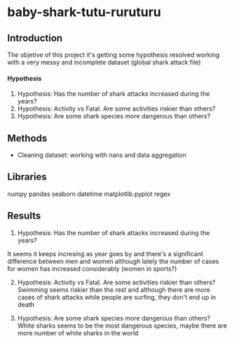 # baby-shark-tutu-ruruturu

## Introduction

The objetive of this project it's getting some hypothesis resolved working with a very messy and incomplete dataset (global shark attack file)

#### Hypothesis
1) Hypothesis: Has the number of shark attacks increased during the years?
2) Hypothesis: Activity vs Fatal. Are some activities riskier than others?
3) Hypothesis: Are some shark species more dangerous than others?

## Methods

- Cleaning dataset: working with nans and data aggregation 


## Libraries
numpy
pandas
seaborn
datetime
matplotlib.pyplot
regex

## Results
1) Hypothesis: Has the number of shark attacks increased during the years?

It seems it keeps incresing as year goes by and there's a significant difference between men and women although lately the number of cases for women has increased considerably (women in sports?)

2) Hypothesis: Activity vs Fatal. Are some activities riskier than others?
Swimming seems riskier than the rest and although there are more cases of shark attacks while people are surfing, they don't end up in death


3) Hypothesis: Are some shark species more dangerous than others?
White sharks seems to be the most dangerous species, maybe there are more number of white sharks in the world

